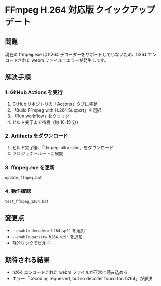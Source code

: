# FFmpeg H.264 対応版 クイックアップデート

## 問題

現在の ffmpeg.exe は h264 デコーダーをサポートしていないため、h264 エンコードされた webm ファイルでエラーが発生します。

## 解決手順

### 1. GitHub Actions を実行

1. GitHub リポジトリの「Actions」タブに移動
2. 「Build FFmpeg with H.264 Support」を選択
3. 「Run workflow」をクリック
4. ビルド完了まで待機（約 10-15 分）

### 2. Artifacts をダウンロード

1. ビルド完了後、「ffmpeg-ultra-slim」をダウンロード
2. プロジェクトルートに展開

### 3. ffmpeg.exe を更新

```bash
update_ffmpeg.bat
```

### 4. 動作確認

```bash
test_ffmpeg_h264.bat
```

## 変更点

- `--enable-decoder='h264,vp9'` を追加
- `--enable-parser='h264,vp9'` を追加
- 静的リンクでビルド

## 期待される結果

- h264 エンコードされた webm ファイルが正常に読み込める
- エラー「Decoding requested, but no decoder found for: h264」が解決
